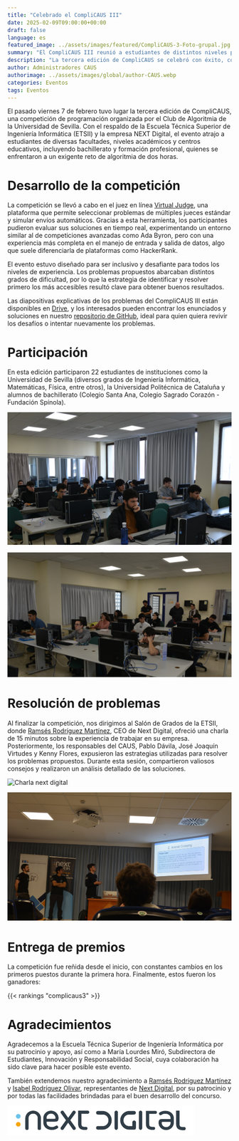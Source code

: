 ```yaml
---
title: "Celebrado el CompliCAUS III"
date: 2025-02-09T09:00:00+00:00
draft: false
language: es
featured_image: ../assets/images/featured/CompliCAUS-3-Foto-grupal.jpg
summary: "El CompliCAUS III reunió a estudiantes de distintos niveles para una intensa competición de programación organizada por el Club de Algoritmia de la Universidad de Sevilla."
description: "La tercera edición de CompliCAUS se celebró con éxito, congregando a estudiantes de diferentes instituciones y niveles académicos en un desafío de algoritmia de dos horas."
author: Administradores CAUS
authorimage: ../assets/images/global/author-CAUS.webp
categories: Eventos
tags: Eventos
---
```


El pasado viernes 7 de febrero tuvo lugar la tercera edición de CompliCAUS, una competición de programación organizada por el Club de Algoritmia de la Universidad de Sevilla. Con el respaldo de la Escuela Técnica Superior de Ingeniería Informática (ETSII) y la empresa NEXT Digital, el evento atrajo a estudiantes de diversas facultades, niveles académicos y centros educativos, incluyendo bachillerato y formación profesional, quienes se enfrentaron a un exigente reto de algoritmia de dos horas.

# Desarrollo de la competición

La competición se llevó a cabo en el juez en línea [Virtual Judge](https://vjudge.net), una plataforma que permite seleccionar problemas de múltiples jueces estándar y simular envíos automáticos. Gracias a esta herramienta, los participantes pudieron evaluar sus soluciones en tiempo real, experimentando un entorno similar al de competiciones avanzadas como Ada Byron, pero con una experiencia más completa en el manejo de entrada y salida de datos, algo que suele diferenciarla de plataformas como HackerRank.

El evento estuvo diseñado para ser inclusivo y desafiante para todos los niveles de experiencia. Los problemas propuestos abarcaban distintos grados de dificultad, por lo que la estrategia de identificar y resolver primero los más accesibles resultó clave para obtener buenos resultados.

Las diapositivas explicativas de los problemas del CompliCAUS III están disponibles en [Drive](https://drive.google.com/drive/folders/1HRhaTf-Dtha1T21ZTzjj7y-6WswkB9OP), y los interesados pueden encontrar los enunciados y soluciones en nuestro [repositorio de GitHub](https://github.com/algoritmiaUS/complicaus), ideal para quien quiera revivir los desafíos o intentar nuevamente los problemas.


# Participación

En esta edición participaron 22 estudiantes de instituciones como la Universidad de Sevilla (diversos grados de Ingeniería Informática, Matemáticas, Física, entre otros), la Universidad Politécnica de Cataluña y alumnos de bachillerato (Colegio Santa Ana, Colegio Sagrado Corazón - Fundación Spínola).

![alt text](participantes1.jpg)

![alt text](participantes2.jpg)

# Resolución de problemas

Al finalizar la competición, nos dirigimos al Salón de Grados de la ETSII, donde [Ramsés Rodríguez Martínez](https://www.linkedin.com/in/ramsesrodriguez/), CEO de Next Digital, ofreció una charla de 15 minutos sobre la experiencia de trabajar en su empresa. Posteriormente, los responsables del CAUS, Pablo Dávila, José Joaquín Virtudes y Kenny Flores, expusieron las estrategias utilizadas para resolver los problemas propuestos. Durante esta sesión, compartieron valiosos consejos y realizaron un análisis detallado de las soluciones.  

![Charla next digital](next-digital.jpg)

![Resolución problemas](resolucion-problemas.jpg)

# Entrega de premios 

La competición fue reñida desde el inicio, con constantes cambios en los primeros puestos durante la primera hora. Finalmente, estos fueron los ganadores:


{{< rankings "complicaus3" >}}

# Agradecimientos 

Agradecemos a la Escuela Técnica Superior de Ingeniería Informática por su patrocinio y apoyo, así como a María Lourdes Miró, Subdirectora de Estudiantes, Innovación y Responsabilidad Social, cuya colaboración ha sido clave para hacer posible este evento.  

También extendemos nuestro agradecimiento a [Ramsés Rodríguez Martínez](https://www.linkedin.com/in/ramsesrodriguez/) y [Isabel Rodríguez Olivar](https://www.linkedin.com/in/isabel-rodriguez-olivar-573124b/), representantes de [Next Digital](https://www.nextdigital.es/), por su patrocinio y por todas las facilidades brindadas para el buen desarrollo del concurso.  

![alt text](logo_next_digital.png)